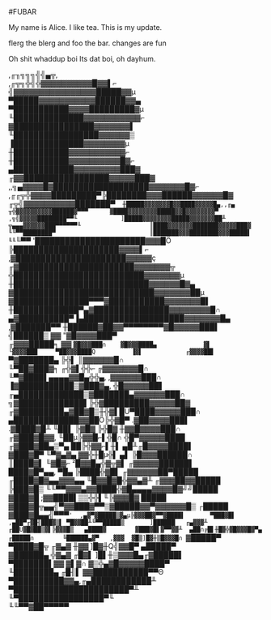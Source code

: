 #FUBAR

My name is Alice.
I like tea.
This is my update. 

flerg the blerg and foo the bar.
changes are fun

Oh shit whaddup boi
Its dat boi, oh dayhum.

,╓╖╗╗╗╣╣▄╦,                          
,╓╦╗╬╣╬▓▓▓▓▓▓▓▓▓▓█▓▓▌⌐                        
╣▓▓▓▓▓▓▓▓▓▓▓▓▓▓▓▓█████▓▓µ                       
▀█████▓▓▓▓▓▓▓▓▓▓▓██████▓▓▄                      
▀███████████▓▓▓▓█████████▓µ                    
╙██████████████▓▓▓▓▓▓▓▓▓▓▓⌐                   
▓████████████████▓▓▓▓▓▓▓▌                   
╙█████████████████▓▓▓▓▓▓▒                  
▐██████████████▓▓▓▓▓▓▓▓µ                 
╫███████████▓▓▓▓▓▓▓▓▓▓▓⌐                
╫███████████▓▓▓▓▓▓▓▓▓▓█▓⌐               
▄████████████▓▓▓▓▓▓▓▓▓███▓               
╓▓▓█████████████████▓▓▓▓▓███▓              
,,╗▄▓▓▓▓█▓███████████████████▓▓▓▓▓▓▓█▓⌐            
,╓╓╦╬▓▓▓▓█████████▀╠████████▓▓▓██████▓▓▓▓▓▓█▓            
╓╦╣▓▓▓▓▓▓▓▓▓▓███████▀`  ╫█████▓▓▓▓▓▓▓█▓▓████▓▓▓▓▓█▄,,╓▄       
╥╬▓▓▓▓▓▓▓▓▓▓██████▓▀▀▀      ▓████▓▓▓▓▓▓▓▓█████▓▓█▓▓▓▓▓▓▓▓▀        
,╗╣▓▓▓▓▓████████▀▀╙            ]█████▓▓▓▓▓▓▓▓█████▓▓▓▓▓▓▓██╨          
╦▄▄▄▓▓▓▓▓▓███▀▀▀▀▀▀╙                   ║████▓▓▓▓▓▓▓███████▓▓▓▓▓███▓           
╙╙▀▀████████▀                          ║███████▓▓▓████████▓▓▓█████▌           
╙╙`╙▀▀                             '██████████████████████▓▓▓█Ö           
╠█████████████████████▓▓▓▓▌⌐          
,▓██████████████████████▓▓▓▓▓ç         
╓▓███████████████████████▓▓▓▓▓▓▓╦       
╬██████████████████████████▓▓▓▓▓▓▓µ      
╫███████████████████████████▓▓▓▓▓▓█▓▄     
▓████████████████████████████▓▓▓▓▓▓▓██µ    
▓███████████████▀▀▀▓███████████▓▓▓▓▓▓▓█▌    
╫█████████████▀▄▓███████████████▓▓▓▓▓▓▓▓█∩   
▄▓██████████▀▐▄████████████████████▓▓▓▓▓▓▓█▄   
,▓███████▀▀    ╫██████▓██▓▓▀▀▀▀▀▀▀▀▓█▓▓▓▓▓███▌   
╣██████▒               ▓▓          "▓█▓▓▓▓███▀   
╓▓▓▓█████╕              ▓▓           `▓█▓▓▓███∩   
▓█▓▓▓████▄             ▓▌            └▓▓▓▓███    
▀██▓▓▓████Q          ▐▓▌            ╓▓▓▓▓██▌    
`▀▓███████▄         ╠╬▌           ║▓▓▓▓▓▓█∩    
╙▀██▓███▓╕     ╓╬▓▌╬╬⌐        ╔▓▓▓▓▓▓▓█∩    
╙▀▓████▌▄▄▄▄▓▓█▄╬╬▄,      ,▓▓▓▓▓▓███∩    
▐▓███████████▒▓███▓▄,  ╬█▓▓▓▓▓██▌     
╓▄█████████████▒▓███████▄▓▓▓▓▓▓███∩     
╗▓█████████████▌╠╬▓█████████▓▓▓▓▓██▓      
╓▓█████████▄▓██▓█▒╫╬▓▌█Ü▀████▓▓▓▓▓███∩      
▄█████████████▓▓██Ö╠╬▓█▀  .▓██▓▓▓▓███▌       
.▓████▓█╨  ╙██▌ ╠▓█▓ ╠╬█▓   ╫▓▓█▓▓▓▓███∩       
╓▓███▓█▓▓,   ╙██µ╠▓▓█⌐▌╬█∩  ╬█▀▓▓▓▓▓████        
╓▓███▓██▄▒▀▄    ██╠╬▓▓⌐▌╫▌  ▄█╨╓█▓▓▓▓████▌       
▓███▓█▀ ╙▀▓▄▓▄   ▓▓╬╫█µ╬▌  ▄▌  ╠█▓▓▓██████∩      
║████▓▌     ╙▓█▓⌐ ²█▓▓█▄╬▓╦▓▌  ╓▓▓▓▓▓██████▌      
████▓█▀▄▄,     ▀█▄ ╠████╬▓█▌ ╓▓▓▓▓▓▓██▀█████      
╓████▓█▓▄▄▓▓▓▄▄   ╙█▓▓█▓█╬▓▓▄▓╨ ╓▓▓▓██▓▓█████      
╠███▓█▒    ╙╙▀▀▓▓▓▄▓▓████╬▓█▄▄▄▄▓▓▓▓█▓╝╝█████      
▓███▓█           ;▓▓████▌▒▒╬╬▌╙╠▓▓▓█▓   █████      
▓███▓█╦▄▄╣▀▓▓███▓▀▀▒▓█████▓▓▀▓▓▓▓▓▓█▒  ┌█████      
▓███▓█▄▄╣▀▀▀`'  ,▄▓▀▓█████▒▓▄µ╠▓▓▓██▓▀▀▓████▌      
▀███▓█▌      ,▄██▀╓▓█╢███▓▒▌ ▀█▓▓██╨╙▀▀█████▒      
]██████   ╓▄▓▓▓╨ ╓██Ü▓█▓██▒▓▌╠▓▓▓█▒   ▄████▓       
▓███▓█▌▓▀▀▓▓╨  ▄██∩╔█▌╫█▓╬▓█▓▓▓█▓▀▄ ╓█████∩       
╚██████▄▓▀   ,▓▓▓  ▓█▒]█▓╫▒█▓▓▓█∩ `▓█████▀        
▀████▓█╦   ╓▓▄▓  ╫▓▓ ]█▓╫Q╣▓▓█▀  ▄█████▀         
▓██████▄ ╬▓▄▓  ╓█▓▌ ]█▌╫▒▓▓▓█▄╓▓█████▌          
▀███████▌▓▓   ▓▌▓∩  ▓▒╬▄▓█▓▓▓▓▓████▀           
╙████████▄  ╓█╢▌   ▓▓███████████▀▀Θ           
▀██████████▓▓▄,╓▄████████████╨              
▀███████████████████████▀╨                
╙▀█████████████████▀╙                   
 ╙╙▀▀▓██▀▀▀▀▀                       
